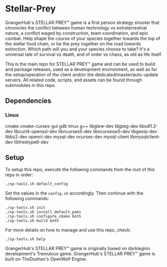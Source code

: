 # Stellar-Prey
GrangerHub's STELLAR PREY™ game is a first person strategy shooter that chronicles the conflict between human technology vs extraterrestrial nature, a conflict waged by construction, team coordination, and epic combat.  Help shape the course of your species together towards the top of the stellar food chain, or be the prey together on the road towards extinction.  Which path will you and your species choose to take?  It's a universal tale of survival vs death, and of order vs chaos, as old as life itself.

This is the main repo for STELLAR PREY™ game and can be used to build and package releases, used as a development environment, as well as for the setup/operation of the client and/or the dedicated/master/auto-update servers.  All related code, scripts, and assets can be found through submodules in this repo.

## Dependencies
### Linux
cmake
cmake-curses-gui
gdb
tmux
g++
libglew-dev
libjpeg-dev
libsdl1.2-dev
libcurl4-openssl-dev
libncurses5-dev
libncursesw5-dev
libgeoip-dev
libbz2-dev
opencl-dev
mysql-dev
ncurses-dev
mysql-client
libmysqlclient-dev
libfreetype6-dev

## Setup
To setup this repo, execute the following commands from the root of this repo in order:

```
./sp-tools.sh default_config
```
Set the values in the `config.sh` accordingly.  Then continue with the following commands:

```
./sp-tools.sh init
./sp-tools.sh install_default_paks
./sp-tools.sh configure_cmake both
./sp-tools.sh build both
```

For more details on how to manage and use this repo, check:

```
./sp-tools.sh help
```

GrangerHub's STELLAR PREY™ game is originally based on darklegion development's Tremulous game.  GrangerHub's STELLAR PREY™ game is built on TheDushan's OpenWolf Engine.
